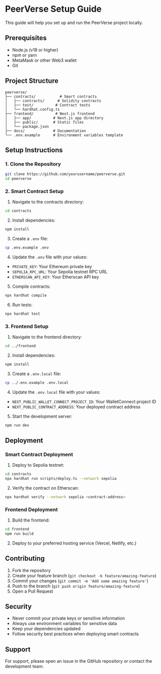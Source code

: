 # PeerVerse Setup Guide

This guide will help you set up and run the PeerVerse project locally.

## Prerequisites

- Node.js (v18 or higher)
- npm or yarn
- MetaMask or other Web3 wallet
- Git

## Project Structure

```
peerverse/
├── contracts/           # Smart contracts
│   ├── contracts/      # Solidity contracts
│   ├── test/          # Contract tests
│   └── hardhat.config.ts
├── frontend/          # Next.js frontend
│   ├── app/          # Next.js app directory
│   ├── public/       # Static files
│   └── package.json
├── docs/             # Documentation
└── .env.example      # Environment variables template
```

## Setup Instructions

### 1. Clone the Repository

```bash
git clone https://github.com/yourusername/peerverse.git
cd peerverse
```

### 2. Smart Contract Setup

1. Navigate to the contracts directory:
```bash
cd contracts
```

2. Install dependencies:
```bash
npm install
```

3. Create a `.env` file:
```bash
cp .env.example .env
```

4. Update the `.env` file with your values:
- `PRIVATE_KEY`: Your Ethereum private key
- `SEPOLIA_RPC_URL`: Your Sepolia testnet RPC URL
- `ETHERSCAN_API_KEY`: Your Etherscan API key

5. Compile contracts:
```bash
npx hardhat compile
```

6. Run tests:
```bash
npx hardhat test
```

### 3. Frontend Setup

1. Navigate to the frontend directory:
```bash
cd ../frontend
```

2. Install dependencies:
```bash
npm install
```

3. Create a `.env.local` file:
```bash
cp ../.env.example .env.local
```

4. Update the `.env.local` file with your values:
- `NEXT_PUBLIC_WALLET_CONNECT_PROJECT_ID`: Your WalletConnect project ID
- `NEXT_PUBLIC_CONTRACT_ADDRESS`: Your deployed contract address

5. Start the development server:
```bash
npm run dev
```

## Deployment

### Smart Contract Deployment

1. Deploy to Sepolia testnet:
```bash
cd contracts
npx hardhat run scripts/deploy.ts --network sepolia
```

2. Verify the contract on Etherscan:
```bash
npx hardhat verify --network sepolia <contract-address>
```

### Frontend Deployment

1. Build the frontend:
```bash
cd frontend
npm run build
```

2. Deploy to your preferred hosting service (Vercel, Netlify, etc.)

## Contributing

1. Fork the repository
2. Create your feature branch (`git checkout -b feature/amazing-feature`)
3. Commit your changes (`git commit -m 'Add some amazing feature'`)
4. Push to the branch (`git push origin feature/amazing-feature`)
5. Open a Pull Request

## Security

- Never commit your private keys or sensitive information
- Always use environment variables for sensitive data
- Keep your dependencies updated
- Follow security best practices when deploying smart contracts

## Support

For support, please open an issue in the GitHub repository or contact the development team. 